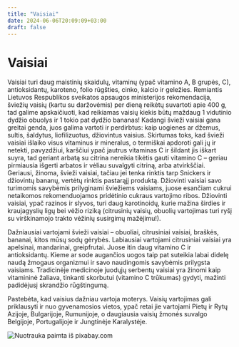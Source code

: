 ```yaml
---
title: "Vaisiai"
date: 2024-06-06T20:09:09+03:00
draft: false
---
```



# Vaisiai


Vaisiai turi daug maistinių skaidulų, vitaminų (ypač vitamino A, B grupės, C), antioksidantų, karoteno, folio rūgšties, cinko, kalcio ir geležies. Remiantis Lietuvos Respublikos sveikatos apsaugos ministerijos rekomendacija, šviežių vaisių (kartu su daržovėmis) per dieną reikėtų suvartoti apie 400 g, tad galime apskaičiuoti, kad reikiamas vaisių kiekis būtų maždaug 1 vidutinio dydžio obuolys ir 1 tokio pat dydžio bananas! Kadangi švieži vaisiai gana greitai genda, juos galima vartoti ir perdirbtus: kaip uogienes ar džemus, sultis, šaldytus, liofilizuotus, džiovintus vaisius. Skirtumas toks, kad švieži vaisiai išlaiko visus vitaminus ir mineralus, o termiškai apdoroti gali jų ir netekti, pavyzdžiui, karščiui ypač jautrus vitaminas C ir šildant jis iškart suyra, tad geriant arbatą su citrina nereikia tikėtis gauti vitamino C – geriau pirmiausia išgerti arbatos ir vėliau suvalgyti citriną, arba atvirkščiai. Geriausi, žinoma, švieži vaisiai, tačiau jei tenka rinktis tarp Snickers ir džiovintų bananų, vertėtų rinktis pastarąjį produktą. Džiovinti vaisiai savo turimomis savybėmis prilyginami šviežiems vaisiams, juose esančiam cukrui netaikomos rekomenduojamos pridėtinio cukraus vartojimo ribos. Džiovinti vaisiai, ypač razinos ir slyvos, turi daug karotinoidų, kurie mažina širdies ir kraujagyslių ligų bei vėžio riziką (citrusinių vaisių, obuolių vartojimas turi ryšį su virškinamojo trakto vėžinių susirgimų mažėjimu!).

Dažniausiai vartojami švieži vaisiai – obuoliai, citrusiniai vaisiai, braškės, bananai, kitos mūsų sodų gėrybės. Labiausiai vartojami citrusiniai vaisiai yra apelsinai, mandarinai, greipfrutai. Juose itin daug vitamino C ir antioksidantų. Kieme ar sode augančios uogos taip pat suteikia labai didelę naudą žmogaus organizmui ir savo naudingomis savybėmis prilygsta vaisiams. Tradicinėje medicinoje juodųjų serbentų vaisiai yra žinomi kaip vitamininė žaliava, tinkanti skorbutui (vitamino C trūkumas) gydyti, mažinti padidėjusį skrandžio rūgštingumą.

Pastebėta, kad vaisius dažniau vartoja moterys. Vaisių vartojimas gali priklausyti ir nuo gyvenamosios vietos, ypač retai jie vartojami Pietų ir Rytų Azijoje, Bulgarijoje, Rumunijoje, o daugiausia vaisių žmonės suvalgo Belgijoje, Portugalijoje ir Jungtinėje Karalystėje.


![Nuotrauka paimta iš pixabay.com](/111.jpg)


